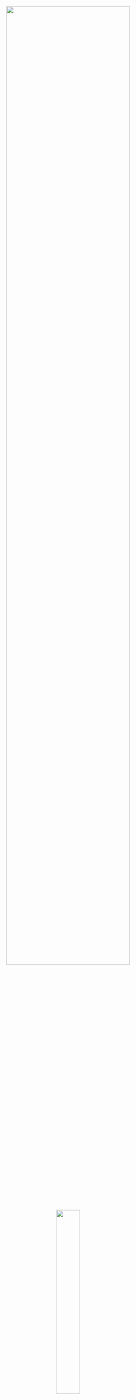 <p align="center"><img width=80% src="res/logo.png"></p>
<p align="center"><img width=35% src="res/text_logo.png"></p>

<p align="center">
  <img src="https://img.shields.io/badge/Language-C%23-yellow.svg">
  <img src="https://img.shields.io/badge/License-GPL--3.0-blue.svg">
</p>

##

Poolpy is a little 2D platformer game created for a studying purposes at Keimyung University. The goal of this game is to help poolpy to gather all the ingredients to make some cooking recipes.

## Getting started

These instructions will get you a copy of the project up and running on your local machine for development and testing purposes.

### Prerequisites

This project requires packages. If you are on MacOS you can download this packages directly from your package manager. Otherwise, if you are on Windows you can download the packages from the official websites.

* Unity (https://unity.com / version <= 2018.3.7f1)
* Visual Studio 2019 (https://visualstudio.microsoft.com/vs/)
* Git (https://git-scm.com/)

### Installation

* Cloning

```bash
# Cloning the repository
git clone https://github.com/Ikirame/Poolpy.git
```

# Usage

```
From here, you can now open the project with Unity. 
To do this, inside the Unity Hub, you can click on the button "Add" and select the folder where the repository has been cloned.
Now the project is added to your Unity Hub, the last thing to do is to double click on it to open it.
```

# Authors

* **Marie Schindler** - [Luciol]()
* **Victor Kern** - [VictorKern](https://github.com/VictorKern)
* **Valentin Gérard** - [Ikirame](https://github.com/Ikirame)
